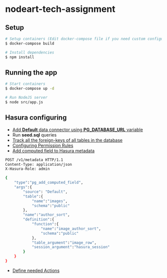 # nodeart-tech-assignment

## Setup

```bash
# Setup containers (Edit docker-compose file if you need custom configuration)
$ docker-compose build

# Install dependencies
$ npm install
```

## Running the app

```bash
# Start containers
$ docker-compose up -d

# Run NodeJS server
$ node src/app.js
```

## Hasura configuring
- [Add **Default** data connector using **PG_DATABASE_URL** variable](https://hasura.io/docs/2.0/databases/data-connectors/adding-data-connectors/)
- Run **seed.sql** queries
- [Track all the foreign-keys of all tables in the database](https://hasura.io/docs/2.0/schema/postgres/using-existing-database/#to-track-all-the-foreign-keys-of-all-tables-in-the-database)
- [Configuring Permission Rules](https://hasura.io/docs/2.0/auth/authorization/permissions/)
- [Add computed field to Hasura metadata](https://hasura.io/docs/2.0/schema/postgres/computed-fields/#accessing-hasura-session-variables-in-computed-fields)
```bash
POST /v1/metadata HTTP/1.1
Content-Type: application/json
X-Hasura-Role: admin

{
    "type":"pg_add_computed_field",
    "args":{
        "source": "Default",
        "table":{
            "name":"images",
            "schema":"public"
        },
        "name":"author_sort",
        "definition":{
            "function":{
                "name":"image_author_sort",
                "schema":"public"
            },
            "table_argument":"image_row",
            "session_argument":"hasura_session"
        }
    }
}
```
- [Define needed Actions](https://hasura.io/docs/2.0/actions/quickstart/)
